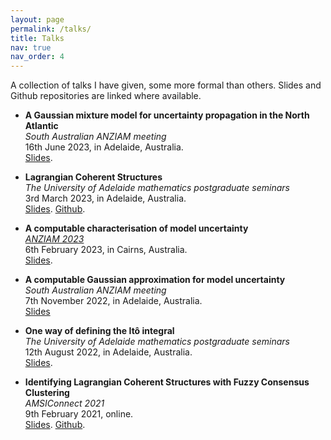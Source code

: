 ```yaml
---
layout: page
permalink: /talks/
title: Talks
nav: true
nav_order: 4
---
```


A collection of talks I have given, some more formal than others. Slides and Github repositories are linked where available. 

<!-- TODO: Add abstracts-->
- **A Gaussian mixture model for uncertainty propagation in the North Atlantic** <br>
  *South Australian ANZIAM meeting* <br>
  16th June 2023, in Adelaide, Australia. <br>
  [Slides](/slides/sa_anziam_2023/LBlake_slides.pptx).

- **Lagrangian Coherent Structures** <br>
  *The University of Adelaide mathematics postgraduate seminars* <br>
  3rd March 2023, in Adelaide, Australia. <br>
  [Slides](/slides/lcs/slides.html#/title-slide). [Github](https://github.com/liamblake/lcs-talk).

- **A computable characterisation of model uncertainty** <br>
  [*ANZIAM 2023*](https://smp.uq.edu.au/anziam-2023) <br>
  6th February 2023, in Cairns, Australia. <br>
  [Slides](/slides/anziam2023/anziam_slides.html#/title-slide).

- **A computable Gaussian approximation for model uncertainty** <br>
  *South Australian ANZIAM meeting* <br>
  7th November 2022, in Adelaide, Australia. <br>
  [Slides](/slides/sa_anziam_2022/LBlake_slides.html#/title-slide)

- **One way of defining the Itô integral** <br>
  *The University of Adelaide mathematics postgraduate seminars* <br>
  12th August 2022, in Adelaide, Australia. <br>
  [Slides](/slides/ito_postgrad_slides.pdf).

- **Identifying Lagrangian Coherent Structures with Fuzzy Consensus Clustering** <br>
  *AMSIConnect 2021* <br>
  9th February 2021, online. <br>
  [Slides](/slides/amsi_connect_slides.pdf). [Github](https://github.com/liamblake/AMSI-VSR-2020-21).

